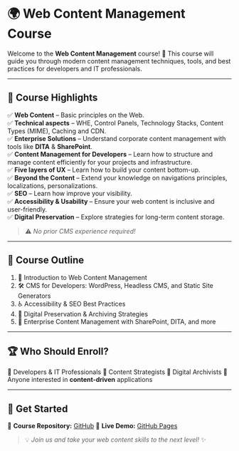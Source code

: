 # 🌍 Web Content Management Course

Welcome to the **Web Content Management** course! 🚀 This course will guide you through modern content management techniques, tools, and best practices for developers and IT professionals.

---

## 📌 Course Highlights

✅ **Web Content** – Basic principles on the Web.  
✅ **Technical aspects** – WHE, Control Panels, Technology Stacks, Content Types (MIME), Caching and CDN.  
✅ **Enterprise Solutions** – Understand corporate content management with tools like **DITA** & **SharePoint**.  
✅ **Content Management for Developers** – Learn how to structure and manage content efficiently for your projects and infrastructure.  
✅ **Five layers of UX** – Learn how to build your content bottom-up.  
✅ **Beyond the Content** – Extend your knowledge on navigations principles, localizations, personalizations.  
✅ **SEO** – Learn how improve your visibility.  
✅ **Accessibility & Usability** – Ensure your web content is inclusive and user-friendly.  
✅ **Digital Preservation** – Explore strategies for long-term content storage.  

> ⚠️ *No prior CMS experience required!*

---

## 📅 Course Outline

1. 📖 Introduction to Web Content Management
2. 🛠️ CMS for Developers: WordPress, Headless CMS, and Static Site Generators
3. ♿ Accessibility & SEO Best Practices
4. 💾 Digital Preservation & Archiving Strategies
5. 🏢 Enterprise Content Management with SharePoint, DITA, and more

---

## 🏆 Who Should Enroll?

🎯 Developers & IT Professionals
🎯 Content Strategists
🎯 Digital Archivists
🎯 Anyone interested in **content-driven** applications

---

## 🚀 Get Started

📌 **Course Repository:** [GitHub](https://github.com/your-repo)
📌 **Live Demo:** [GitHub Pages](https://your-github-username.github.io/web-content-management)

> 💡 *Join us and take your web content skills to the next level!* ✨
